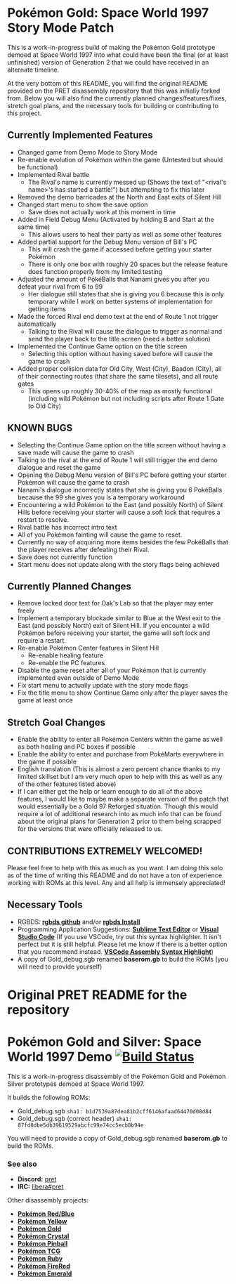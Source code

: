 # Pokémon Gold: Space World 1997 Story Mode Patch

This is a work-in-progress build of making the Pokémon Gold prototype demoed at Space World 1997 into what could have been the final (or at least unfinished) version of Generation 2 that we could have received in an alternate timeline.

At the very bottom of this README, you will find the original README provided on the PRET disassembly repository that this was initially forked from. Below you will also find the currently planned changes/features/fixes, stretch goal plans, and the necessary tools for building or contributing to this project. 

## Currently Implemented Features
- Changed game from Demo Mode to Story Mode
- Re-enable evolution of Pokémon within the game (Untested but should be functional)
- Implemented Rival battle
  - The Rival's name is currently messed up (Shows the text of "<rival's name>'s has started a battle!") but attempting to fix this later
- Removed the demo barricades at the North and East exits of Silent Hill
- Changed start menu to show the save option
  - Save does not actually work at this moment in time
- Added in Field Debug Menu (Activated by holding B and Start at the same time)
  - This allows users to heal their party as well as some other features
- Added partial support for the Debug Menu version of Bill's PC
  - This will crash the game if accessed before getting your starter Pokémon
  - There is only one box with roughly 20 spaces but the release feature does function properly from my limited testing
- Adjusted the amount of PokéBalls that Nanami gives you after you defeat your rival from 6 to 99
  - Her dialogue still states that she is giving you 6 because this is only temporary while I work on better systems of implementation for getting items
- Made the forced Rival end demo text at the end of Route 1 not trigger automatically
  - Talking to the Rival will cause the dialogue to trigger as normal and send the player back to the title screen (need a better solution)
- Implemented the Continue Game option on the title screen
  - Selecting this option without having saved before will cause the game to crash
- Added proper collision data for Old City, West (City), Baadon (City), all of their connecting routes (that share the same tilesets), and all route gates
  - This opens up roughly 30-40% of the map as mostly functional (including wild Pokémon but not including scripts after Route 1 Gate to Old City)

## KNOWN BUGS
- Selecting the Continue Game option on the title screen without having a save made will cause the game to crash
- Talking to the rival at the end of Route 1 will still trigger the end demo dialogue and reset the game
- Opening the Debug Menu version of Bill's PC before getting your starter Pokémon will cause the game to crash
- Nanami's dialogue incorrectly states that she is giving you 6 PokéBalls because the 99 she gives you is a temporary workaround
- Encountering a wild Pokémon to the East (and possibly North) of Silent Hills before receiving your starter will cause a soft lock that requires a restart to resolve.
- Rival battle has incorrect intro text
- All of you Pokémon fainting will cause the game to reset.
- Currently no way of acquiring more items besides the few PokéBalls that the player receives after defeating their Rival.
- Save does not currently function
- Start menu does not update along with the story flags being achieved

## Currently Planned Changes
- Remove locked door text for Oak's Lab so that the player may enter freely
- Implement a temporary blockade similar to Blue at the West exit to the East (and possibly North) exit of Silent Hill. If you encounter a wild Pokémon before receiving your starter, the game will soft lock and require a restart.
- Re-enable Pokémon Center features in Silent Hill
  - Re-enable healing feature
  - Re-enable the PC features
- Disable the game reset after all of your Pokémon that is currently implemented even outside of Demo Mode
- Fix start menu to actually update with the story mode flags
- Fix the title menu to show Continue Game only after the player saves the game at least once

## Stretch Goal Changes
- Enable the ability to enter all Pokémon Centers within the game as well as both healing and PC boxes if possible
- Enable the ability to enter and purchase from PokéMarts everywhere in the game if possible
- English translation (This is almost a zero percent chance thanks to my limited skillset but I am very much open to help with this as well as any of the other features listed above)
- If I can either get the help or learn enough to do all of the above features, I would like to maybe make a separate version of the patch that would essentially be a Gold 97 Reforged situation. Though this would require a lot of additional research into as much info that can be found about the original plans for Generation 2 prior to them being scrapped for the versions that were officially released to us.

## CONTRIBUTIONS EXTREMELY WELCOMED!
Please feel free to help with this as much as you want. I am doing this solo as of the time of writing this README and do not have a ton of experience working with ROMs at this level. Any and all help is immensely appreciated!

## Necessary Tools
- RGBDS: [**rgbds github**] and/or [**rgbds Install**]
- Programming Application Suggestions: [**Sublime Text Editor**] or [**Visual Studio Code**] (If you use VSCode, try out this syntax highlighter. It isn't perfect but it is still helpful. Please let me know if there is a better option that you recommend instead. [**VSCode Assembly Syntax Highlight**])
- A copy of Gold_debug.sgb renamed **baserom.gb** to build the ROMs (you will need to provide yourself)

[**rgbds github**]: https://github.com/gbdev/rgbds
[**rgbds Install**]: https://rgbds.gbdev.io/install
[**Sublime Text Editor**]: https://www.sublimetext.com/
[**Visual Studio Code**]: https://code.visualstudio.com/
[**VSCode Assembly Syntax Highlight**]: https://marketplace.visualstudio.com/items?itemName=Toeffe3.asm-syntaxhighlight

# Original PRET README for the repository

# Pokémon Gold and Silver: Space World 1997 Demo [![Build Status][ci-badge]][ci]

This is a work-in-progress disassembly of the Pokémon Gold and Pokémon Silver prototypes demoed at Space World 1997.

It builds the following ROMs:

- Gold_debug.sgb `sha1: b1d7539a87dea81b2cff6146afaad64470d08d84`
- Gold_debug.sgb (correct header) `sha1: 87fd8dbe5db39619529abcfc99e74cc5ecb8b94e`

You will need to provide a copy of Gold_debug.sgb renamed **baserom.gb** to build the ROMs.


### See also

- **Discord:** [pret][discord]
- **IRC:** [libera#pret][irc]

Other disassembly projects:

- [**Pokémon Red/Blue**][pokered]
- [**Pokémon Yellow**][pokeyellow]
- [**Pokémon Gold**][pokegold]
- [**Pokémon Crystal**][pokecrystal]
- [**Pokémon Pinball**][pokepinball]
- [**Pokémon TCG**][poketcg]
- [**Pokémon Ruby**][pokeruby]
- [**Pokémon FireRed**][pokefirered]
- [**Pokémon Emerald**][pokeemerald]

[pokered]: https://github.com/pret/pokered
[pokeyellow]: https://github.com/pret/pokeyellow
[pokegold]: https://github.com/pret/pokegold
[pokecrystal]: https://github.com/pret/pokecrystal
[pokepinball]: https://github.com/pret/pokepinball
[poketcg]: https://github.com/pret/poketcg
[pokeruby]: https://github.com/pret/pokeruby
[pokefirered]: https://github.com/pret/pokefirered
[pokeemerald]: https://github.com/pret/pokeemerald
[discord]: https://discord.gg/d5dubZ3
[irc]: https://web.libera.chat/?#pret
[ci]: https://github.com/pret/pokegold-spaceworld/actions
[ci-badge]: https://github.com/pret/pokegold-spaceworld/actions/workflows/main.yml/badge.svg
